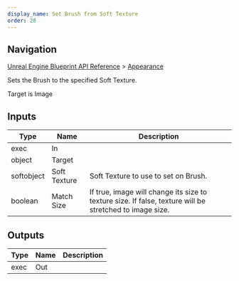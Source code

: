 ```yaml
---
display_name: Set Brush from Soft Texture
order: 28
---
```

## Navigation

[Unreal Engine Blueprint API Reference](https://dev.epicgames.com/documentation/en-us/unreal-engine/BlueprintAPI) > [Appearance](https://dev.epicgames.com/documentation/en-us/unreal-engine/BlueprintAPI/Appearance)

Sets the Brush to the specified Soft Texture.

Target is Image

## Inputs

| Type | Name | Description |
| --- | --- | --- |
| exec | In |  |
| object | Target |  |
| softobject | Soft Texture | Soft Texture to use to set on Brush. |
| boolean | Match Size | If true, image will change its size to texture size. If false, texture will be stretched to image size. |

## Outputs

| Type | Name | Description |
| --- | --- | --- |
| exec | Out |  |
